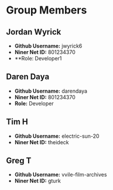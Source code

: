 # Group Members

## Jordan Wyrick

- **Github Username:** jwyrick6
- **Niner Net ID:** 801234370
- **Role: Developer1

## Daren Daya

- **Github Username:** darendaya
- **Niner Net ID:** 801234370
- **Role:** Developer

## Tim H

- **Github Username:** electric-sun-20
- **Niner Net ID:** theideck

## Greg T

- **Github Username:** vvile-film-archives
- **Niner Net ID:** gturk
